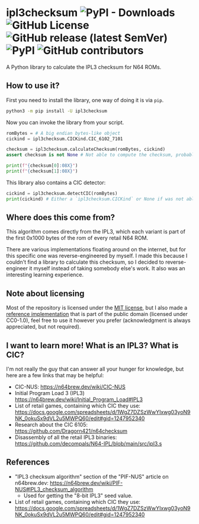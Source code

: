 # ipl3checksum ![PyPI - Downloads] ![GitHub License] ![GitHub release (latest SemVer)] ![PyPI] ![GitHub contributors]

[PyPI - Downloads]: <https://img.shields.io/pypi/dm/ipl3checksum>
[GitHub License]: <https://img.shields.io/github/license/Decompollaborate/ipl3checksum>
[GitHub release (latest SemVer)]: <https://img.shields.io/github/v/release/Decompollaborate/ipl3checksum>
[PyPI]: <https://img.shields.io/pypi/v/ipl3checksum>
[GitHub contributors]: <https://img.shields.io/github/contributors/Decompollaborate/ipl3checksum?logo=purple>

A Python library to calculate the IPL3 checksum for N64 ROMs.

## How to use it?

First you need to install the library, one way of doing it is via `pip`.

```bash
python3 -m pip install -U ipl3checksum
```

Now you can invoke the library from your script.

```py
romBytes = # A big endian bytes-like object
cickind = ipl3checksum.CICKind.CIC_6102_7101

checksum = ipl3checksum.calculateChecksum(romBytes, cickind)
assert checksum is not None # Not able to compute the checksum, probably because rom was too small

print(f"{checksum[0]:08X}")
print(f"{checksum[1]:08X}")
```

This library also contains a CIC detector:

```py
cickind = ipl3checksum.detectCIC(romBytes)
print(cickind) # Either a `ipl3checksum.CICKind` or None if was not able to detect the CIC
```

## Where does this come from?

This algorithm comes directly from the IPL3, which each variant is part of the
first 0x1000 bytes of the rom of every retail N64 ROM.

There are various implementations floating around on the internet, but for this
specific one was reverse-engineered by myself. I made this because I couldn't
find a library to calculate this checksum, so I decided to reverse-engineer it
myself instead of taking somebody else's work. It also was an interesting
learning experience.

## Note about licensing

Most of the repository is licensed under the [MIT license](LICENSE), but I also
made a [reference implementation](docs/reference_implementation.md) that is part
of the public domain (licensed under CC0-1.0), feel free to use it however you
prefer (acknowledgment is always appreciated, but not required).

## I want to learn more! What is an IPL3? What is CIC?

I'm not really the guy that can answer all your hunger for knowledge, but here
are a few links that may be helpful:

* CIC-NUS: <https://n64brew.dev/wiki/CIC-NUS>
* Initial Program Load 3 (IPL3) <https://n64brew.dev/wiki/Initial_Program_Load#IPL3>
* List of retail games, containing which CIC they use: <https://docs.google.com/spreadsheets/d/1WgZ7DZSzWwYIxwg03yoN9NK_0okuSx9dVL2u5MWPQ60/edit#gid=1247952340>
* Research about the CIC 6105: <https://github.com/Dragorn421/n64checksum>
* Disassembly of all the retail IPL3 binaries: <https://github.com/decompals/N64-IPL/blob/main/src/ipl3.s>

## References

* "IPL3 checksum algorithm" section of the "PIF-NUS" article on n64brew.dev: <https://n64brew.dev/wiki/PIF-NUS#IPL3_checksum_algorithm>
  * Used for getting the "8-bit IPL3" seed value.
* List of retail games, containing which CIC they use: <https://docs.google.com/spreadsheets/d/1WgZ7DZSzWwYIxwg03yoN9NK_0okuSx9dVL2u5MWPQ60/edit#gid=1247952340>
